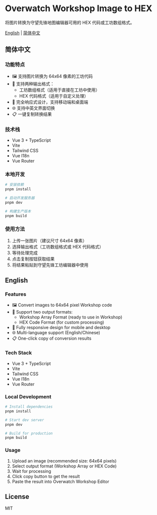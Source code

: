 # Overwatch Workshop Image to HEX

将图片转换为守望先锋地图编辑器可用的 HEX 代码或工坊数组格式。

[English](#english) | [简体中文](#简体中文)

## 简体中文

### 功能特点

- 🖼️ 支持图片转换为 64x64 像素的工坊代码
- 🎨 支持两种输出格式：
  - 工坊数组格式（适用于直接在工坊中使用）
  - HEX 代码格式（适用于自定义处理）
- 📱 完全响应式设计，支持移动端和桌面端
- 🌐 支持中英文界面切换
- 📋 一键复制转换结果

### 技术栈

- Vue 3 + TypeScript
- Vite
- Tailwind CSS
- Vue I18n
- Vue Router

### 本地开发

```bash
# 安装依赖
pnpm install

# 启动开发服务器
pnpm dev

# 构建生产版本
pnpm build
```

### 使用方法

1. 上传一张图片（建议尺寸 64x64 像素）
2. 选择输出格式（工坊数组格式或 HEX 代码格式）
3. 等待处理完成
4. 点击复制按钮获取结果
5. 将结果粘贴到守望先锋工坊编辑器中使用

## English

### Features

- 🖼️ Convert images to 64x64 pixel Workshop code
- 🎨 Support two output formats:
  - Workshop Array Format (ready to use in Workshop)
  - HEX Code Format (for custom processing)
- 📱 Fully responsive design for mobile and desktop
- 🌐 Multi-language support (English/Chinese)
- 📋 One-click copy of conversion results

### Tech Stack

- Vue 3 + TypeScript
- Vite
- Tailwind CSS
- Vue I18n
- Vue Router

### Local Development

```bash
# Install dependencies
pnpm install

# Start dev server
pnpm dev

# Build for production
pnpm build
```

### Usage

1. Upload an image (recommended size: 64x64 pixels)
2. Select output format (Workshop Array or HEX Code)
3. Wait for processing
4. Click copy button to get the result
5. Paste the result into Overwatch Workshop Editor

## License

MIT



